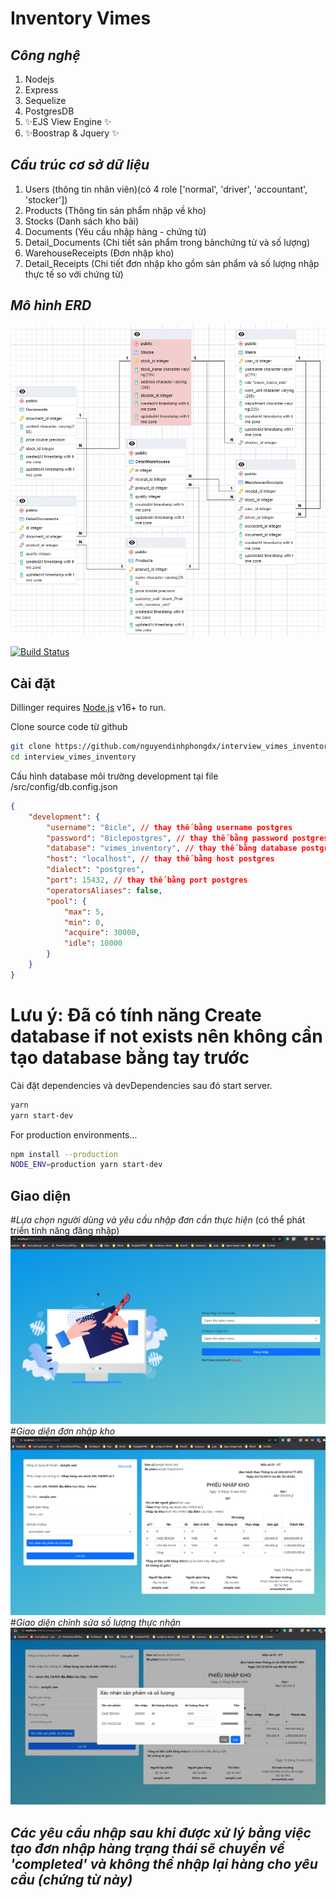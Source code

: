 # Inventory Vimes
## _Công nghệ_
1. Nodejs
2. Express
3. Sequelize
4. PostgresDB
5. ✨EJS View Engine  ✨
6. ✨Boostrap & Jquery ✨
## _Cấu trúc cơ sở dữ liệu_
1. Users (thông tin nhân viên)(có 4 role ['normal', 'driver', 'accountant', 'stocker'])
2. Products (Thông tin sản phẩm nhập về kho)
3. Stocks (Danh sách kho bãi)
4. Documents (Yêu cầu nhập hàng - chứng từ)
5. Detail_Documents (Chi tiết sản phẩm trong bảnchứng từ và số lượng)
6. WarehouseReceipts (Đơn nhập kho)
7. Detail_Receipts (Chi tiết đơn nhập kho gồm sản phẩm và số lượng nhập thực tế so với chứng từ)
## _Mô hình ERD_
![alt](https://github.com/nguyendinhphongdx/interview_vimes_inventory/blob/master/public/resources/img/ERD.png?raw=true)


[![Build Status](https://travis-ci.org/joemccann/dillinger.svg?branch=master)](https://github.com/nguyendinhphongdx/interview_vimes_inventory)

## Cài đặt

Dillinger requires [Node.js](https://nodejs.org/) v16+ to run.

Clone source code từ github
```sh
git clone https://github.com/nguyendinhphongdx/interview_vimes_inventory
cd interview_vimes_inventory
```
Cấu hình database môi trường development tại file /src/config/db.config.json
```json
{
    "development": {
        "username": "8icle", // thay thế bằng username postgres
        "password": "8iclepostgres", // thay thế bằng password postgres
        "database": "vimes_inventory", // thay thế bằng database postgres
        "host": "localhost", // thay thế bằng host postgres
        "dialect": "postgres",
        "port": 15432, // thay thế bằng port postgres
        "operatorsAliases": false,
        "pool": {
            "max": 5,
            "min": 0,
            "acquire": 30000,
            "idle": 10000
        }
    }
}
```
# Lưu ý: Đã có tính năng Create database if not exists nên không cần tạo database bằng tay trước
Cài đặt dependencies và devDependencies sau đó start server.

```sh
yarn
yarn start-dev
```

For production environments...

```sh
npm install --production
NODE_ENV=production yarn start-dev
```

## Giao diện
#_Lựa chọn người dùng và yêu cầu nhập đơn cần thực hiện_ (có thể phát triển tính năng đăng nhập)
![alt](https://github.com/nguyendinhphongdx/interview_vimes_inventory/blob/master/public/resources/img/login.png?raw=true)
#_Giao diện đơn nhập kho_
![alt](https://github.com/nguyendinhphongdx/interview_vimes_inventory/blob/master/public/resources/img/inventory.png?raw=true)
#_Giao diện chỉnh sửa số lượng thực nhận_
![alt](https://github.com/nguyendinhphongdx/interview_vimes_inventory/blob/master/public/resources/img/edit-product.png?raw=true)

## _Các yêu cầu nhập sau khi được xử lý bằng việc tạo đơn nhập hàng trạng thái sẽ chuyển về 'completed' và không thể nhập lại hàng cho yêu cầu (chứng từ này)_
